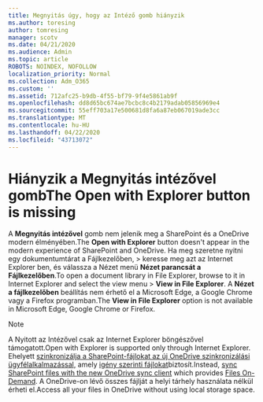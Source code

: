 ```yaml
---
title: Megnyitás úgy, hogy az Intéző gomb hiányzik
ms.author: toresing
author: tomresing
manager: scotv
ms.date: 04/21/2020
ms.audience: Admin
ms.topic: article
ROBOTS: NOINDEX, NOFOLLOW
localization_priority: Normal
ms.collection: Adm_O365
ms.custom: ''
ms.assetid: 712afc25-b9db-4f55-bf79-9f4e5861ab9f
ms.openlocfilehash: dd8d65bc674ae7bcbc8c4b2179adab05856969e4
ms.sourcegitcommit: 55eff703a17e500681d8fa6a87eb067019ade3cc
ms.translationtype: MT
ms.contentlocale: hu-HU
ms.lasthandoff: 04/22/2020
ms.locfileid: "43713072"
---
```

# <a name="the-open-with-explorer-button-is-missing"></a><span data-ttu-id="7e2a6-102">Hiányzik a Megnyitás intézővel gomb</span><span class="sxs-lookup"><span data-stu-id="7e2a6-102">The Open with Explorer button is missing</span></span>

<span data-ttu-id="7e2a6-103">A **Megnyitás intézővel** gomb nem jelenik meg a SharePoint és a OneDrive modern élményében.</span><span class="sxs-lookup"><span data-stu-id="7e2a6-103">The **Open with Explorer** button doesn't appear in the modern experience of SharePoint and OneDrive.</span></span> <span data-ttu-id="7e2a6-104">Ha meg szeretne nyitni egy dokumentumtárat a Fájlkezelőben, \> keresse meg azt az Internet Explorer ben, és válassza a Nézet menü **Nézet parancsát a Fájlkezelőben**.</span><span class="sxs-lookup"><span data-stu-id="7e2a6-104">To open a document library in File Explorer, browse to it in Internet Explorer and select the view menu \> **View in File Explorer**.</span></span> <span data-ttu-id="7e2a6-105">A **Nézet a fájlkezelőben** beállítás nem érhető el a Microsoft Edge, a Google Chrome vagy a Firefox programban.</span><span class="sxs-lookup"><span data-stu-id="7e2a6-105">The **View in File Explorer** option is not available in Microsoft Edge, Google Chrome or Firefox.</span></span> 
  
> [!NOTE]
> <span data-ttu-id="7e2a6-106">A Nyitott az Intézővel csak az Internet Explorer böngészővel támogatott.</span><span class="sxs-lookup"><span data-stu-id="7e2a6-106">Open with Explorer is supported only through Internet Explorer.</span></span> <span data-ttu-id="7e2a6-107">Ehelyett [szinkronizálja a SharePoint-fájlokat az új OneDrive szinkronizálási ügyfélalkalmazással,](https://support.office.com/article/6de9ede8-5b6e-4503-80b2-6190f3354a88.aspx) amely [igény szerinti fájlokat](https://support.office.com/article/0e6860d3-d9f3-4971-b321-7092438fb38e.aspx)biztosít.</span><span class="sxs-lookup"><span data-stu-id="7e2a6-107">Instead, [sync SharePoint files with the new OneDrive sync client](https://support.office.com/article/6de9ede8-5b6e-4503-80b2-6190f3354a88.aspx) which provides [Files On-Demand](https://support.office.com/article/0e6860d3-d9f3-4971-b321-7092438fb38e.aspx).</span></span> <span data-ttu-id="7e2a6-108">A OneDrive-on lévő összes fájlját a helyi tárhely használata nélkül érheti el.</span><span class="sxs-lookup"><span data-stu-id="7e2a6-108">Access all your files in OneDrive without using local storage space.</span></span> 
  

